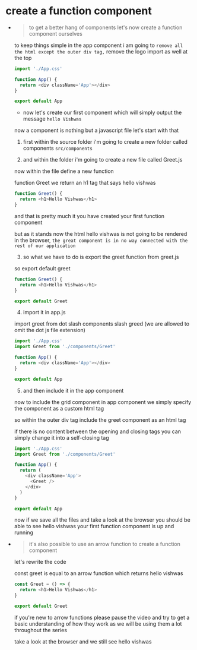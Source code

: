 # create a function component

- > to get a better hang of components let's now create a function component ourselves

  to keep things simple in the app
  component i am going to `remove all the html except the outer div tag,`
  remove the logo import as well at the top

  ```js App.js
  import './App.css'

  function App() {
    return <div className='App'></div>
  }

  export default App
  ```

  - now let's create our first component
    which will simply output the message `hello Vishwas`

  now a component is nothing but a
  javascript file let's start with that

  1. first within the source folder i'm going
     to create a new folder called components `src/components`

  2. and within the folder i'm going to create a new file called Greet.js

  now within the file define a new function

  function Greet we return an h1 tag that says hello vishwas

  ```js Greet.js
  function Greet() {
    return <h1>Hello Vishwas</h1>
  }
  ```

  and that is pretty much it you have created your first function component

  but as it stands now the html hello vishwas is not going to be rendered in
  the browser, `the great component is in no way connected with the rest of our application`

  3. so what we have to do is export the greet function from greet.js

  so export default greet

  ```js Greet.js
  function Greet() {
    return <h1>Hello Vishwas</h1>
  }

  export default Greet
  ```

  4. import it in app.js

  import greet from dot slash components slash greed
  (we are allowed to omit the dot js file extension)

  ```js App.js
  import './App.css'
  import Greet from './components/Greet'

  function App() {
    return <div className='App'></div>
  }

  export default App
  ```

  5. and then include it in the app component

  now to include the grid component in app component we simply specify the component as a
  custom html tag

  so within the outer div tag
  include the greet component as an html tag

  if there is no content between the
  opening and closing tags you can simply change it into a self-closing tag

  ```js
  import './App.css'
  import Greet from './components/Greet'

  function App() {
    return (
      <div className='App'>
        <Greet />
      </div>
    )
  }

  export default App
  ```

  now if we save all the files and take a look at the browser
  you should be able to see hello vishwas
  your first function component is up and running

- > it's also possible to use an arrow function to create a function component

  let's rewrite the code

  const greet is equal to an arrow function
  which returns hello vishwas

  ```js
  const Greet = () => {
    return <h1>Hello Vishwas</h1>
  }

  export default Greet
  ```

  if you're new to arrow functions
  please pause the video and try to get a basic understanding of how they work
  as we will be using them a lot throughout the series

  take a look at the browser and we still see hello vishwas
